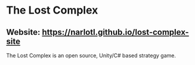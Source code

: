 # The Lost Complex
Website: https://narlotl.github.io/lost-complex-site
-------
The Lost Complex is an open source, Unity/C# based strategy game.
